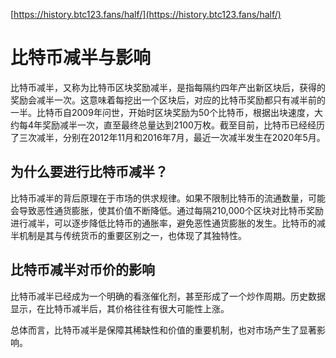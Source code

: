 [https://history.btc123.fans/half/](https://history.btc123.fans/half/)
# 比特币减半与影响
比特币减半，又称为比特币区块奖励减半，是指每隔约四年产出新区块后，获得的奖励会减半一次。这意味着每挖出一个区块后，对应的比特币奖励都只有减半前的一半。比特币自2009年问世，开始时区块奖励为50个比特币，根据出块速度，大约每4年奖励减半一次，直至最终总量达到2100万枚。截至目前，比特币已经经历了三次减半，分别在2012年11月和2016年7月，最近一次减半发生在2020年5月。
## 为什么要进行比特币减半？
比特币减半的背后原理在于市场的供求规律。如果不限制比特币的流通数量，可能会导致恶性通货膨胀，使其价值不断降低。通过每隔210,000个区块对比特币奖励进行减半，可以逐步降低比特币的通胀率，避免恶性通货膨胀的发生。比特币的减半机制是其与传统货币的重要区别之一，也体现了其独特性。
## 比特币减半对币价的影响
比特币减半已经成为一个明确的看涨催化剂，甚至形成了一个炒作周期。历史数据显示，在比特币减半后，其价格往往有很大可能性上涨。

总体而言，比特币减半是保障其稀缺性和价值的重要机制，也对市场产生了显著影响。
